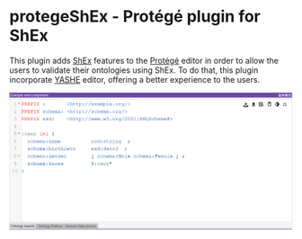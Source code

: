 # protegeShEx - Protégé plugin for ShEx

This plugin adds [ShEx](http://shex.io/) features to the [Protégé](https://protege.stanford.edu/) editor in order to allow the users to validate their ontologies using ShEx. To do that, this plugin incorporate [YASHE](http://www.weso.es/YASHE/) editor, offering a better experience to the users.

<p align="center">
  <img src="https://github.com/weso/protegeShEx/blob/master/docs/protegeShExPlugin.png" alt="size"/>
</p>
